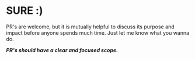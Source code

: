 # SURE :)

 PR's are welcome, but it is mutually helpful to discuss its purpose and impact before anyone spends much time. Just let me know what you wanna do.

 **_PR's should have a clear and focused scope._**